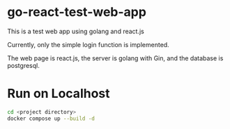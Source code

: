 # go-react-test-web-app

This is a test web app using golang and react.js

Currently, only the simple login function is implemented.

The web page is react.js, the server is golang with Gin, and the database is postgresql.

# Run on Localhost

```zsh
cd <project directory>
docker compose up --build -d
```

